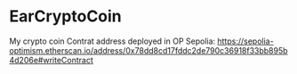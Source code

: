 # EarCryptoCoin
My crypto coin
Contrat address deployed in OP Sepolia: https://sepolia-optimism.etherscan.io/address/0x78dd8cd17fddc2de790c36918f33bb895b4d206e#writeContract

